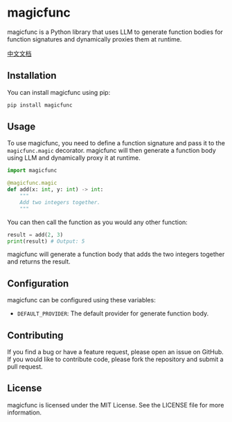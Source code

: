 # magicfunc

magicfunc is a Python library that uses LLM to generate function bodies for function signatures and dynamically proxies them at runtime.

[中文文档](README_zh.md)

## Installation

You can install magicfunc using pip:

```bash
pip install magicfunc
```

## Usage

To use magicfunc, you need to define a function signature and pass it to the `magicfunc.magic` decorator. magicfunc will then generate a function body using LLM and dynamically proxy it at runtime.

```python
import magicfunc

@magicfunc.magic
def add(x: int, y: int) -> int:
    """
    Add two integers together.
    """
```

You can then call the function as you would any other function:

```python
result = add(2, 3)
print(result) # Output: 5
```

magicfunc will generate a function body that adds the two integers together and returns the result.

## Configuration

magicfunc can be configured using these variables:

- `DEFAULT_PROVIDER`: The default provider for generate function body.

## Contributing

If you find a bug or have a feature request, please open an issue on GitHub. If you would like to contribute code, please fork the repository and submit a pull request.

## License

magicfunc is licensed under the MIT License. See the LICENSE file for more information.